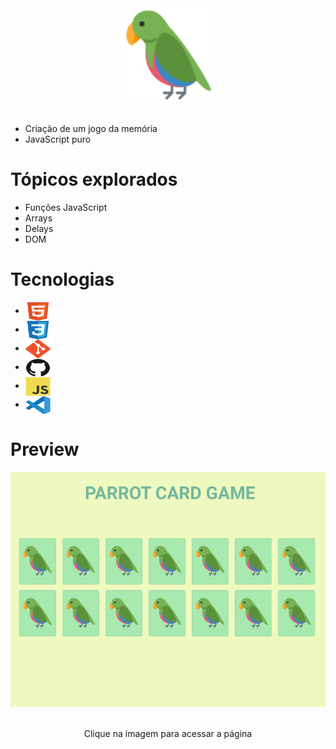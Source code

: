 <div align="center">
  <img src="img/front 1.png" width="150"></div>
<br>
  
- Criação de um jogo da memória
  <br>
- JavaScript puro

# Tópicos explorados

- Funções JavaScript
- Arrays
- Delays
- DOM

# Tecnologias 
- <img align="center" height="30" width="40" src="https://raw.githubusercontent.com/devicons/devicon/master/icons/html5/html5-original.svg">
- <img align="center" height="30" width="40" src="https://raw.githubusercontent.com/devicons/devicon/master/icons/css3/css3-original.svg">
- <img align="center" height="30" width="40" src="https://raw.githubusercontent.com/devicons/devicon/master/icons/git/git-original.svg">
- <img align="center" height="30" width="40" src="https://raw.githubusercontent.com/devicons/devicon/master/icons/github/github-original.svg">
- <img align="center" height="30" width="40" src="https://raw.githubusercontent.com/devicons/devicon/master/icons/javascript/javascript-original.svg">
- <img align="center" height="30" width="40" src="https://raw.githubusercontent.com/devicons/devicon/master/icons/vscode/vscode-original.svg">

# Preview
<div align="center">
  <a href="https://guedesclaudio.github.io/projeto4-parrotscardgame/"><img src="img/layout-parrot.png" width="600"></a>
  <br>
  <br>
  <p>Clique na imagem para acessar a página</p>
</div>
<br>
